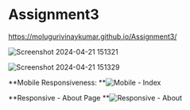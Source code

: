 # Assignment3
https://molugurivinaykumar.github.io/Assignment3/

![Screenshot 2024-04-21 151321](https://github.com/molugurivinaykumar/Assignment3/assets/66858598/369a78ec-861e-47d2-8552-236be568ddc8)

![Screenshot 2024-04-21 151329](https://github.com/molugurivinaykumar/Assignment3/assets/66858598/10675718-0a72-4074-9adb-027ebe397e1d)

**Mobile Responsiveness:
**![Mobile - Index](https://github.com/molugurivinaykumar/Assignment3/assets/66858598/f88b0ae3-3123-45fc-aa8e-898e3541dd68)

**Responsive - About Page
**![Responsive - About](https://github.com/molugurivinaykumar/Assignment3/assets/66858598/d04ec2c4-02c5-48de-af48-27b49d3a8b92)
